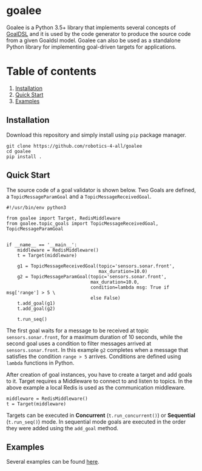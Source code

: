 # goalee

Goalee is a Python 3.5+ library that implements several concepts of [GoalDSL](https://github.com/robotics-4-all/goal-dsl) and it is used by
the code generator to produce the source code from a given Goaldsl model.
Goalee can also be used as a standalone Python library for implementing goal-driven targets for applications.


# Table of contents
1. [Installation](#installation)
2. [Quick Start](#quickstart)
2. [Examples](#examples)

## Installation <a name="installation"></a>

Download this repository and simply install using `pip` package manager.

```
git clone https://github.com/robotics-4-all/goalee
cd goalee
pip install .
```


## Quick Start <a name="quickstart"></a>


The source code of a goal validator is shown below. Two Goals are defined,
a `TopicMessageParamGoal` and a `TopicMessageReceivedGoal`.

```
#!/usr/bin/env python3

from goalee import Target, RedisMiddleware
from goalee.topic_goals import TopicMessageReceivedGoal, TopicMessageParamGoal


if __name__ == '__main__':
    middleware = RedisMiddleware()
    t = Target(middleware)

    g1 = TopicMessageReceivedGoal(topic='sensors.sonar.front',
                                  max_duration=10.0)
    g2 = TopicMessageParamGoal(topic='sensors.sonar.front',
                               max_duration=10.0,
                               condition=lambda msg: True if msg['range'] > 5 \
                               else False)
    t.add_goal(g1)
    t.add_goal(g2)

    t.run_seq()
```

The first goal waits for a message to be received at topic
`sensors.sonar.front`, for a maximum duration of 10 seconds, while the second
goal uses a condition to filter messages arrived at `sensors.sonar.front`. In
this example `g2` completes when a message that satisfies the condition `range > 5` arrives.
Conditions are defined using `lambda` functions in Python.

After creation of goal instances, you have to create a target and add goals to
it. Target requires a Middleware to connect to and listen to topics. In the
above example a local Redis is used as the communication middleware.

```
middleware = RedisMiddleware()
t = Target(middleware)

```

Targets can be executed in **Concurrent** (`t.run_concurrent()`) or **Sequential** (`t.run_seq()`) mode. In sequential
mode goals are executed in the order they were added using the `add_goal`
method.


## Examples <a name="examples"></a>

Several examples can be found [here](./examples/).

